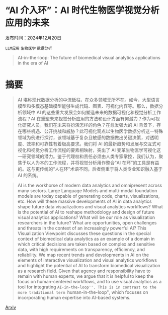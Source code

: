 # “AI 介入环”：AI 时代生物医学视觉分析应用的未来

发布时间：2024年12月20日

`LLM应用` `生物医学` `数据分析`

> AI-in-the-loop: The future of biomedical visual analytics applications in the era of AI

# 摘要

> AI 堪称现代数据分析的中流砥柱，在众多领域无所不在。如今，大型语言模型和多模态基础模型能够生成代码、图表、可视化内容等。那么，数据分析领域中 AI 的这些重大发展会如何塑造未来的数据可视化和视觉分析工作流程？AI 在重塑未来视觉分析应用的方法和设计方面有何潜力？作为可视化研究人员，我们在未来将扮演怎样的角色？在愈发强大的 AI 背景下，存在哪些机遇、公开挑战和威胁？此可视化观点以生物医学数据分析这一特殊领域为例进行探讨，该领域基于复杂且敏感的数据做出关键决策，对透明度、效率和可靠性有着极高要求。我们将 AI 的最新趋势和发展与交互式可视化和视觉分析工作流程的要素相映射，突出了 AI 变革生物医学可视化这一研究领域的潜力。鉴于代理权和责任必须由人类专家掌控，我们认为，聚焦于以人为本的工作流程，并将视觉分析用作整合“AI 在环”的工具是有益的。这与更传统的“人在环”术语不同，后者侧重于将人类专业知识融入基于 AI 的系统。

> AI is the workhorse of modern data analytics and omnipresent across many sectors. Large Language Models and multi-modal foundation models are today capable of generating code, charts, visualizations, etc. How will these massive developments of AI in data analytics shape future data visualizations and visual analytics workflows? What is the potential of AI to reshape methodology and design of future visual analytics applications? What will be our role as visualization researchers in the future? What are opportunities, open challenges and threats in the context of an increasingly powerful AI? This Visualization Viewpoint discusses these questions in the special context of biomedical data analytics as an example of a domain in which critical decisions are taken based on complex and sensitive data, with high requirements on transparency, efficiency, and reliability. We map recent trends and developments in AI on the elements of interactive visualization and visual analytics workflows and highlight the potential of AI to transform biomedical visualization as a research field. Given that agency and responsibility have to remain with human experts, we argue that it is helpful to keep the focus on human-centered workflows, and to use visual analytics as a tool for integrating ``AI-in-the-loop''. This is in contrast to the more traditional term ``human-in-the-loop'', which focuses on incorporating human expertise into AI-based systems.

[Arxiv](https://arxiv.org/abs/2412.15876)